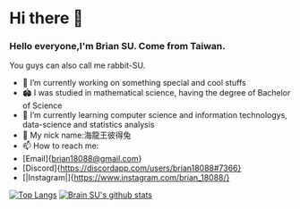 # Hi there 👋

### Hello everyone,I'm Brian SU. Come from Taiwan.
You guys can also call me rabbit-SU.
- 🔭 I’m currently working on something special and cool stuffs
- 🏟  I was studied in mathematical science, having the degree of Bachelor of Science 
- 🌱 I’m currently learning computer science and information technologys, data-science and statistics analysis
- 🐰 My nick name:海龍王彼得兔
- 📫 How to reach me:
- [Email]{brian18088@gmail.com}  
- [Discord]{https://discordapp.com/users/brian18088#7366}
- [|Instagram|]{https://www.instagram.com/brian_18088/}


[![Top Langs](https://github-readme-stats.vercel.app/api/top-langs/?username=brian09088)](https://github.com/brian09088/github-readme-stats)
[![Brain SU's github stats](https://github-readme-stats.vercel.app/api?username=brian09088)](https://github.com/brian09088/github-readme-stats)
